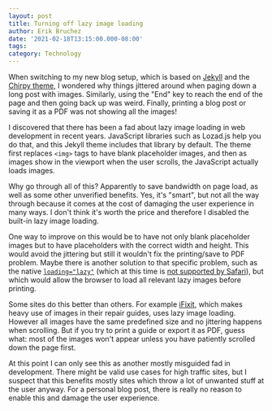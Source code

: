 ```yaml
---
layout: post
title: Turning off lazy image loading
author: Erik Bruchez
date: '2021-02-18T13:15:00.000-08:00'
tags:
category: Technology
---
```


When switching to my new blog setup, which is based on [Jekyll](https://jekyllrb.com/) and the [Chirpy theme](https://github.com/cotes2020/jekyll-theme-chirpy), I wondered why things jittered around when paging down a long post with images. Similarly, using the "End" key to reach the end of the page and then going back up was weird. Finally, printing a blog post or saving it as a PDF was not showing all the images!

I discovered that there has been a fad about lazy image loading in web development in recent years. JavaScript libraries such as Lozad.js help you do that, and this Jekyll theme includes that library by default. The theme first replaces `<img>` tags to have blank placeholder images, and then as images show in the viewport when the user scrolls, the JavaScript actually loads images.

Why go through all of this? Apparently to save bandwidth on page load, as well as some other unverified benefits. Yes, it's "smart", but not all the way through because it comes at the cost of damaging the user experience in many ways. I don't think it's worth the price and therefore I disabled the built-in lazy image loading.

One way to improve on this would be to have not only blank placeholder images but to have placeholders with the correct width and height. This would avoid the jittering but still it wouldn't fix the printing/save to PDF problem. Maybe there is another solution to that specific problem, such as the native [`loading="lazy"`](https://developer.mozilla.org/en-US/docs/Web/Performance/Lazy_loading#images_and_iframes) (which at this time is [not supported by Safari](https://caniuse.com/loading-lazy-attr)), but which would allow the browser to load all relevant lazy images before printing.

Some sites do this better than others. For example [iFixit](https://www.ifixit.com/), which makes heavy use of images in their repair guides, uses lazy image loading. However all images have the same predefined size and no jittering happens when scrolling. But if you try to print a guide or export it as PDF, guess what: most of the images won't appear unless you have patiently scrolled down the page first.

At this point I can only see this as another mostly misguided fad in development. There might be valid use cases for high traffic sites, but I suspect that this benefits mostly sites which throw a lot of unwanted stuff at the user anyway. For a personal blog post, there is really no reason to enable this and damage the user experience.
